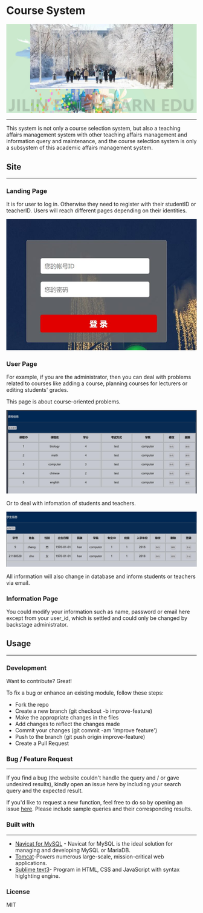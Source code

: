 

# Course System

![avatar](https://github.com/Greco79/course-system/blob/0dab9fa147f8c10dddaa54ffad29ce541cece877/1.jpg)
- - -

This system is not only a course selection system, but also a teaching affairs management system with other teaching affairs management and information query and maintenance, and the course selection system is only a subsystem of this academic affairs management system.

## Site
- - -
### Landing Page

It is for user to log in. Otherwise they need to register with their studentID or teacherID. Users will reach different pages depending on their identities. 

![avatar](https://github.com/Greco79/course-system/blob/0dab9fa147f8c10dddaa54ffad29ce541cece877/2.jpg)

### User Page

For example, if you are the administrator, then you can deal with problems related to courses like adding a course, planning courses for lecturers or editing students' grades.

This page is about course-oriented problems.

![avatar](https://github.com/Greco79/course-system/blob/0dab9fa147f8c10dddaa54ffad29ce541cece877/3.jpg)

Or to deal with infomation of students and teachers.

![avatar](https://github.com/Greco79/course-system/blob/0dab9fa147f8c10dddaa54ffad29ce541cece877/4.jpg)

All information will also change in database and inform students or teachers via email.

### Information Page
You could modify your information such as name, password or email here except from your user_id, which is settled and could only be changed by backstage administrator.

## Usage
- - -
### Development

Want to contribute? Great!

To fix a bug or enhance an existing module, follow these steps:
- Fork the repo
- Create a new branch (git checkout -b improve-feature)
- Make the appropriate changes in the files
- Add changes to reflect the changes made
- Commit your changes (git commit -am 'Improve feature')
- Push to the branch (git push origin improve-feature)
- Create a Pull Request


### Bug / Feature Request
- - -
If you find a bug (the website couldn't handle the query and / or gave undesired results), kindly open an issue here by including your search query and the expected result.

If you'd like to request a new function, feel free to do so by opening an issue [here][1]. Please include sample queries and their corresponding results.

### Built with
- - -
- [Navicat for MySQL][2] - Navicat for MySQL is the ideal solution for managing and developing MySQL or MariaDB.
- [Tomcat][3]-Powers numerous large-scale, mission-critical web applications.
- [Sublime text3][4]- Program in HTML, CSS and JavaScript with syntax higlghting engine.


[1]:https://github.com/Greco79/course-system/issues
[2]:http://www.navicat.com.cn/
[3]:https://tomcat.apache.org/
[4]:http://www.sublimetext.com/

### License
MIT
